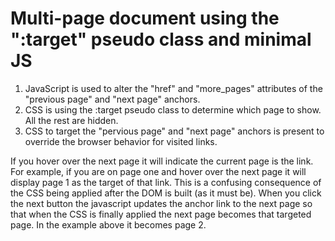 # Multi-page document using the ":target" pseudo class and minimal JS

1. JavaScript is used to alter the "href" and "more_pages" attributes of the "previous page" and "next page" anchors.
1. CSS is using the :target pseudo class to determine which page to show. All the rest are hidden.
1. CSS to target the "pervious page" and "next page" anchors is present to override the browser behavior for visited links.

If you hover over the next page it will indicate the current page is the link. For example, if you are on page one and hover over the next page it will display page 1 as the target of that link. This is a confusing consequence of the CSS being applied after the DOM is built (as it must be). When you click the next button the javascript updates the anchor link to the next page so that when the CSS is finally applied the next page becomes that targeted page. In the example above it becomes page 2.
